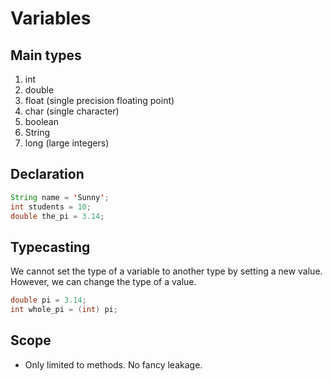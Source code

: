 # Variables

## Main types
1. int
2. double
3. float (single precision floating point)
4. char (single character)
5. boolean
6. String
7. long (large integers)

## Declaration
```java
String name = 'Sunny';
int students = 10;
double the_pi = 3.14;
```

## Typecasting
We cannot set the type of a variable to another type by setting a new value. However, we can change the type of a value.

```java
double pi = 3.14;
int whole_pi = (int) pi;
```

## Scope
- Only limited to methods. No fancy leakage.
